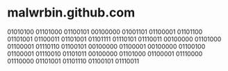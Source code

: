 # malwrbin.github.com
01010100 01101000 01100101 00100000 01001101 01100001 01101100 01101001 01100011 01101001 01101111 01110101 01110011 00100000 01101000 01100001 01110110 01100101 00100000 01100001 00100000 01100100 01100001 01110010 01101011 00100000 01101000 01100001 01110000 01110000 01101001 01101110 01100101 01110011
